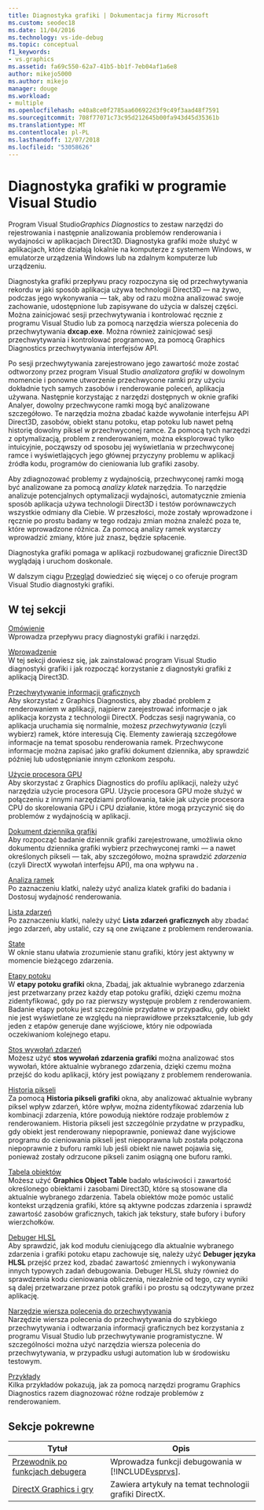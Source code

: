 ```yaml
---
title: Diagnostyka grafiki | Dokumentacja firmy Microsoft
ms.custom: seodec18
ms.date: 11/04/2016
ms.technology: vs-ide-debug
ms.topic: conceptual
f1_keywords:
- vs.graphics
ms.assetid: fa69c550-62a7-41b5-bb1f-7eb04af1a6e8
author: mikejo5000
ms.author: mikejo
manager: douge
ms.workload:
- multiple
ms.openlocfilehash: e40a8ce0f2785aa606922d3f9c49f3aad48f7591
ms.sourcegitcommit: 708f77071c73c95d212645b00fa943d45d35361b
ms.translationtype: MT
ms.contentlocale: pl-PL
ms.lasthandoff: 12/07/2018
ms.locfileid: "53058626"
---
```

# <a name="visual-studio-graphics-diagnostics"></a>Diagnostyka grafiki w programie Visual Studio
Program Visual Studio*Graphics Diagnostics* to zestaw narzędzi do rejestrowania i następnie analizowania problemów renderowania i wydajności w aplikacjach Direct3D. Diagnostyka grafiki może służyć w aplikacjach, które działają lokalnie na komputerze z systemem Windows, w emulatorze urządzenia Windows lub na zdalnym komputerze lub urządzeniu.  

 Diagnostyka grafiki przepływu pracy rozpoczyna się od przechwytywania rekordu w jaki sposób aplikacja używa technologii Direct3D — na żywo, podczas jego wykonywania — tak, aby od razu można analizować swoje zachowanie, udostępnione lub zapisywane do użycia w dalszej części. Można zainicjować sesji przechwytywania i kontrolować ręcznie z programu Visual Studio lub za pomocą narzędzia wiersza polecenia do przechwytywania **dxcap.exe**. Można również zainicjować sesji przechwytywania i kontrolować programowo, za pomocą Graphics Diagnostics przechwytywania interfejsów API.  

 Po sesji przechwytywania zarejestrowano jego zawartość może zostać odtworzony przez program Visual Studio *analizatora grafiki* w dowolnym momencie i ponowne utworzenie przechwycone ramki przy użyciu dokładnie tych samych zasobów i renderowanie poleceń, aplikacja używana. Następnie korzystając z narzędzi dostępnych w oknie grafiki Analyer, dowolny przechwycone ramki mogą być analizowane szczegółowo. Te narzędzia można zbadać każde wywołanie interfejsu API Direct3D, zasobów, obiekt stanu potoku, etap potoku lub nawet pełną historię dowolny piksel w przechwyconej ramce. Za pomocą tych narzędzi z optymalizacją, problem z renderowaniem, można eksplorować tylko intuicyjnie, począwszy od sposobu jej wyświetlania w przechwyconej ramce i wyświetlających jego głównej przyczyny problemu w aplikacji źródła kodu, programów do cieniowania lub grafiki zasoby.  

 Aby zdiagnozować problemy z wydajnością, przechwyconej ramki mogą być analizowane za pomocą *analizy klatek* narzędzia. To narzędzie analizuje potencjalnych optymalizacji wydajności, automatycznie zmienia sposób aplikacja używa technologii Direct3D i testów porównawczych wszystkie odmiany dla Ciebie. W przeszłości, może zostały wprowadzone i ręcznie po prostu badany w tego rodzaju zmian można znaleźć poza te, które wprowadzone różnica. Za pomocą analizy ramek wystarczy wprowadzić zmiany, które już znasz, będzie spłacenie.  

 Diagnostyka grafiki pomaga w aplikacji rozbudowanej graficznie Direct3D wyglądają i uruchom doskonale.  

 W dalszym ciągu [Przegląd](overview-of-visual-studio-graphics-diagnostics.md) dowiedzieć się więcej o co oferuje program Visual Studio diagnostyki grafiki.  

## <a name="in-this-section"></a>W tej sekcji  
 [Omówienie](overview-of-visual-studio-graphics-diagnostics.md)  
 Wprowadza przepływu pracy diagnostyki grafiki i narzędzi.  

 [Wprowadzenie](getting-started-with-visual-studio-graphics-diagnostics.md)  
 W tej sekcji dowiesz się, jak zainstalować program Visual Studio diagnostyki grafiki i jak rozpocząć korzystanie z diagnostyki grafiki z aplikacją Direct3D.  

 [Przechwytywanie informacji graficznych](capturing-graphics-information.md)  
 Aby skorzystać z Graphics Diagnostics, aby zbadać problem z renderowaniem w aplikacji, najpierw zarejestrować informacje o jak aplikacja korzysta z technologii DirectX. Podczas sesji nagrywania, co aplikacja uruchamia się normalnie, możesz *przechwytywania* (czyli wybierz) ramek, które interesują Cię. Elementy zawierają szczegółowe informacje na temat sposobu renderowania ramek. Przechwycone informacje można zapisać jako grafiki dokument dziennika, aby sprawdzić później lub udostępnianie innym członkom zespołu.  

 [Użycie procesora GPU](gpu-usage.md)  
 Aby skorzystać z Graphics Diagnostics do profilu aplikacji, należy użyć narzędzia użycie procesora GPU. Użycie procesora GPU może służyć w połączeniu z innymi narzędziami profilowania, takie jak użycie procesora CPU do skorelowania GPU i CPU działanie, które mogą przyczynić się do problemów z wydajnością w aplikacji.  

 [Dokument dziennika grafiki](graphics-log-document.md)  
 Aby rozpocząć badanie dziennik grafiki zarejestrowane, umożliwia okno dokumentu dziennika grafiki wybierz przechwyconej ramki — a nawet określonych pikseli — tak, aby szczegółowo, można sprawdzić *zdarzenia* (czyli DirectX wywołań interfejsu API), ma ona wpływu na .  

 [Analiza ramek](graphics-frame-analysis.md)  
 Po zaznaczeniu klatki, należy użyć analiza klatek grafiki do badania i Dostosuj wydajność renderowania.  

 [Lista zdarzeń](graphics-event-list.md)  
 Po zaznaczeniu klatki, należy użyć **Lista zdarzeń graficznych** aby zbadać jego zdarzeń, aby ustalić, czy są one związane z problemem renderowania.  

 [State](graphics-state.md)  
 W oknie stanu ułatwia zrozumienie stanu grafiki, który jest aktywny w momencie bieżącego zdarzenia.  

 [Etapy potoku](graphics-pipeline-stages.md)  
 W **etapy potoku grafiki** okna, Zbadaj, jak aktualnie wybranego zdarzenia jest przetwarzany przez każdy etap potoku grafiki, dzięki czemu można zidentyfikować, gdy po raz pierwszy występuje problem z renderowaniem. Badanie etapy potoku jest szczególnie przydatne w przypadku, gdy obiekt nie jest wyświetlane ze względu na nieprawidłowe przekształcenie, lub gdy jeden z etapów generuje dane wyjściowe, który nie odpowiada oczekiwaniom kolejnego etapu.  

 [Stos wywołań zdarzeń](graphics-event-call-stack.md)  
 Możesz użyć **stos wywołań zdarzenia grafiki** można analizować stos wywołań, które aktualnie wybranego zdarzenia, dzięki czemu można przejść do kodu aplikacji, który jest powiązany z problemem renderowania.  

 [Historia pikseli](graphics-pixel-history.md)  
 Za pomocą **Historia pikseli grafiki** okna, aby analizować aktualnie wybrany piksel wpływ zdarzeń, które wpływ, można zidentyfikować zdarzenia lub kombinacji zdarzenia, które powodują niektóre rodzaje problemów z renderowaniem. Historia pikseli jest szczególnie przydatne w przypadku, gdy obiekt jest renderowany niepoprawnie, ponieważ dane wyjściowe programu do cieniowania pikseli jest niepoprawna lub została połączona niepoprawnie z buforu ramki lub jeśli obiekt nie nawet pojawia się, ponieważ zostały odrzucone pikseli zanim osiągną one buforu ramki.  

 [Tabela obiektów](graphics-object-table.md)  
 Możesz użyć **Graphics Object Table** badało właściwości i zawartość określonego obiektami i zasobami Direct3D, które są stosowane dla aktualnie wybranego zdarzenia. Tabela obiektów może pomóc ustalić kontekst urządzenia grafiki, które są aktywne podczas zdarzenia i sprawdź zawartość zasobów graficznych, takich jak tekstury, stałe bufory i bufory wierzchołków.  

 [Debuger HLSL](hlsl-shader-debugger.md)  
 Aby sprawdzić, jak kod modułu cieniującego dla aktualnie wybranego zdarzenia i grafiki potoku etapu zachowuje się, należy użyć **Debuger języka HLSL** przejść przez kod, zbadać zawartość zmiennych i wykonywania innych typowych zadań debugowania. Debuger HLSL służy również do sprawdzenia kodu cieniowania obliczenia, niezależnie od tego, czy wyniki są dalej przetwarzane przez potok grafiki i po prostu są odczytywane przez aplikację.  

 [Narzędzie wiersza polecenia do przechwytywania](command-line-capture-tool.md)  
 Narzędzie wiersza polecenia do przechwytywania do szybkiego przechwytywania i odtwarzania informacji graficznych bez korzystania z programu Visual Studio lub przechwytywanie programistyczne. W szczególności można użyć narzędzia wiersza polecenia do przechwytywania, w przypadku usługi automation lub w środowisku testowym.  

 [Przykłady](graphics-diagnostics-examples.md)  
 Kilka przykładów pokazują, jak za pomocą narzędzi programu Graphics Diagnostics razem diagnozować różne rodzaje problemów z renderowaniem.  

## <a name="related-sections"></a>Sekcje pokrewne  

| Tytuł | Opis |
| - | - |
| [Przewodnik po funkcjach debugera](../debugging-in-visual-studio.md) | Wprowadza funkcji debugowania w [!INCLUDE[vsprvs](../../code-quality/includes/vsprvs_md.md)]. |
| [DirectX Graphics i gry](http://go.microsoft.com/fwlink/?LinkId=256498) | Zawiera artykuły na temat technologii grafiki DirectX. |


